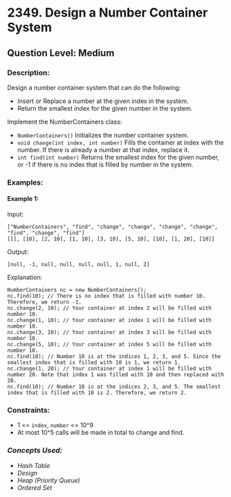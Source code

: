 # 2349. Design a Number Container System
## Question Level: Medium
### Description:
Design a number container system that can do the following:
- Insert or Replace a number at the given index in the system.
- Return the smallest index for the given number in the system.

Implement the NumberContainers class:
- `NumberContainers()` Initializes the number container system.
- `void change(int index, int number)` Fills the container at index with the number. If there is already a number at that index, replace it.
- `int find(int number)` Returns the smallest index for the given number, or -1 if there is no index that is filled by number in the system.

### Examples:
#### Example 1:

Input:
```
["NumberContainers", "find", "change", "change", "change", "change", "find", "change", "find"]
[[], [10], [2, 10], [1, 10], [3, 10], [5, 10], [10], [1, 20], [10]]
```
Output:
```
[null, -1, null, null, null, null, 1, null, 2]
```
Explanation:
```
NumberContainers nc = new NumberContainers();
nc.find(10); // There is no index that is filled with number 10. Therefore, we return -1.
nc.change(2, 10); // Your container at index 2 will be filled with number 10.
nc.change(1, 10); // Your container at index 1 will be filled with number 10.
nc.change(3, 10); // Your container at index 3 will be filled with number 10.
nc.change(5, 10); // Your container at index 5 will be filled with number 10.
nc.find(10); // Number 10 is at the indices 1, 2, 3, and 5. Since the smallest index that is filled with 10 is 1, we return 1.
nc.change(1, 20); // Your container at index 1 will be filled with number 20. Note that index 1 was filled with 10 and then replaced with 20. 
nc.find(10); // Number 10 is at the indices 2, 3, and 5. The smallest index that is filled with 10 is 2. Therefore, we return 2.
```

### Constraints:

- 1 <= `index`, `number` <= 10^9
- At most 10^5 calls will be made in total to change and find.
 
### <i>Concepts Used:
- Hash Table
- Design
- Heap (Priority Queue)
- Ordered Set </i>